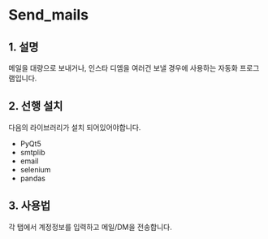 # Send_mails

## 1. 설명
메일을 대량으로 보내거나, 인스타 디엠을 여러건 보낼 경우에 사용하는 자동화 프로그램입니다.


## 2. 선행 설치
다음의 라이브러리가 설치 되어있어야합니다.
- PyQt5
- smtplib
- email
- selenium
- pandas 


## 3. 사용법
각 탭에서 계정정보를 입력하고 메일/DM을 전송합니다.
